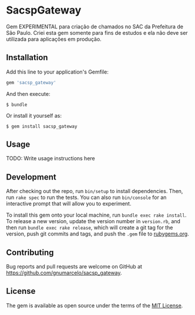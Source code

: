 # SacspGateway

Gem EXPERIMENTAL para criação de chamados no SAC da Prefeitura de São Paulo.
Criei esta gem somente para fins de estudos e ela não deve ser utilizada para aplicações em produção.

## Installation

Add this line to your application's Gemfile:

```ruby
gem 'sacsp_gateway'
```

And then execute:

    $ bundle

Or install it yourself as:

    $ gem install sacsp_gateway

## Usage

TODO: Write usage instructions here

## Development

After checking out the repo, run `bin/setup` to install dependencies. Then, run `rake spec` to run the tests. You can also run `bin/console` for an interactive prompt that will allow you to experiment.

To install this gem onto your local machine, run `bundle exec rake install`. To release a new version, update the version number in `version.rb`, and then run `bundle exec rake release`, which will create a git tag for the version, push git commits and tags, and push the `.gem` file to [rubygems.org](https://rubygems.org).

## Contributing

Bug reports and pull requests are welcome on GitHub at https://github.com/gnumarcelo/sacsp_gateway.


## License

The gem is available as open source under the terms of the [MIT License](http://opensource.org/licenses/MIT).

